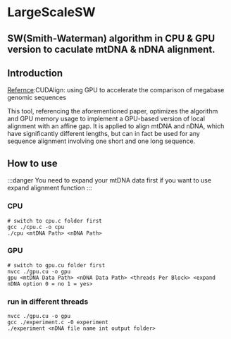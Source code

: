 # LargeScaleSW
## SW(Smith-Waterman) algorithm in CPU & GPU version to caculate mtDNA & nDNA alignment.

## Introduction
[Refernce](https://dl.acm.org/doi/10.1145/1837853.1693473):CUDAlign: using GPU to accelerate the comparison of megabase genomic sequences

This tool, referencing the aforementioned paper, optimizes the algorithm and GPU memory usage to implement a GPU-based version of local alignment with an affine gap. It is applied to align mtDNA and nDNA, which have significantly different lengths, but can in fact be used for any sequence alignment involving one short and one long sequence.
## How to use
:::danger
You need to expand your mtDNA data first if you want to use expand alignment function
:::
### CPU
```shell
# switch to cpu.c folder first
gcc ./cpu.c -o cpu
./cpu <mtDNA Path> <nDNA Path>
```

### GPU
```shell
# switch to gpu.cu folder first
nvcc ./gpu.cu -o gpu
gpu <mtDNA Data Path> <nDNA Data Path> <threads Per Block> <expand nDNA option 0 = no 1 = yes>
```

### run in different threads
```shell
nvcc ./gpu.cu -o gpu
gcc ./experiment.c -0 experiment
./experiment <nDNA file name int output folder>
```
